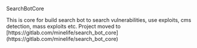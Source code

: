 <p>SearchBotCore</p>
This is core for build search bot to search vulnerabilities, use exploits, cms detection, mass exploits etc.
Project moved to [https://gitlab.com/minelife/search_bot_core](https://gitlab.com/minelife/search_bot_core)
